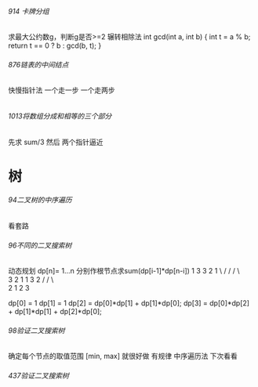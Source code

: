 ###### 914 卡牌分组
求最大公约数g，判断g是否>=2
辗转相除法
int gcd(int a, int b) {
    int t = a % b;
    return t == 0 ? b : gcd(b, t);
}

###### 876链表的中间结点
快慢指针法 一个走一步 一个走两步

######


###### 1013将数组分成和相等的三个部分
先求 sum/3 然后 两个指针逼近

######


######


######


######


######


######


######



# 树

###### 94二叉树的中序遍历
看套路


###### 96不同的二叉搜索树
动态规划  dp[n]= 1...n 分别作根节点求sum(dp[i-1]*dp[n-i])
    1         3     3       2      1
     \       /      /         / \      \
      3     2     1      1   3      2
     /     /         \                     \
    2     1          2                    3

dp[0] = 1
dp[1] = 1
dp[2] = dp[0]*dp[1] + dp[1]*dp[0];
dp[3] = dp[0]*dp[2] + dp[1]*dp[1] + dp[2]*dp[0];

###### 98验证二叉搜索树
确定每个节点的取值范围 [min, max] 就很好做 有规律
中序遍历法 下次看看


###### 437验证二叉搜索树
